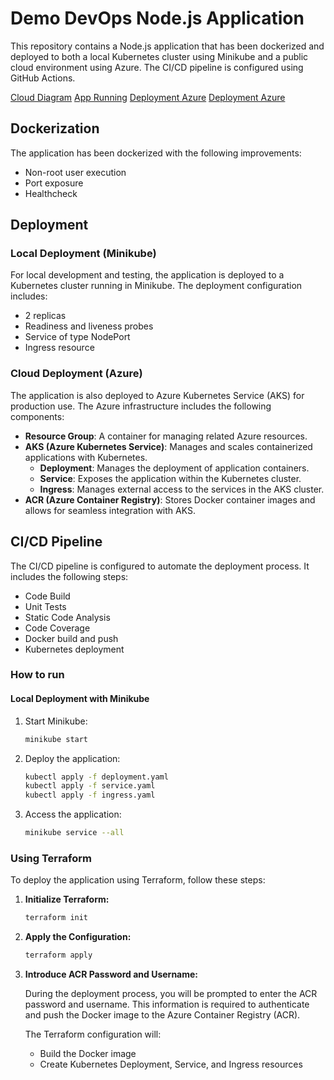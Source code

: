 # Demo DevOps Node.js Application

This repository contains a Node.js application that has been dockerized and deployed to both a local Kubernetes cluster using Minikube and a public cloud environment using Azure. The CI/CD pipeline is configured using GitHub Actions.

[Cloud Diagram](diagram.png)
[App Running](Screenshot3.png)
[Deployment Azure](Screenshot2.png)
[Deployment Azure](Screenshot1.png)

## Dockerization

The application has been dockerized with the following improvements:

- Non-root user execution
- Port exposure
- Healthcheck

## Deployment

### Local Deployment (Minikube)

For local development and testing, the application is deployed to a Kubernetes cluster running in Minikube. The deployment configuration includes:

- 2 replicas
- Readiness and liveness probes
- Service of type NodePort
- Ingress resource

### Cloud Deployment (Azure)

The application is also deployed to Azure Kubernetes Service (AKS) for production use. The Azure infrastructure includes the following components:

- **Resource Group**: A container for managing related Azure resources.
- **AKS (Azure Kubernetes Service)**: Manages and scales containerized applications with Kubernetes.
  - **Deployment**: Manages the deployment of application containers.
  - **Service**: Exposes the application within the Kubernetes cluster.
  - **Ingress**: Manages external access to the services in the AKS cluster.
- **ACR (Azure Container Registry)**: Stores Docker container images and allows for seamless integration with AKS.

## CI/CD Pipeline

The CI/CD pipeline is configured to automate the deployment process. It includes the following steps:

- Code Build
- Unit Tests
- Static Code Analysis
- Code Coverage
- Docker build and push
- Kubernetes deployment

### How to run

#### Local Deployment with Minikube

1. Start Minikube:

   ```sh
   minikube start
   ```

2. Deploy the application:

   ```sh
   kubectl apply -f deployment.yaml
   kubectl apply -f service.yaml
   kubectl apply -f ingress.yaml
   ```

3. Access the application:

   ```sh
   minikube service --all
   ```

### Using Terraform

To deploy the application using Terraform, follow these steps:

1. **Initialize Terraform:**

   ```sh
   terraform init
   ```

2. **Apply the Configuration:**

   ```sh
   terraform apply
   ```

3. **Introduce ACR Password and Username:**

   During the deployment process, you will be prompted to enter the ACR password and username. This information is required to authenticate and push the Docker image to the Azure Container Registry (ACR).

   The Terraform configuration will:

   - Build the Docker image
   - Create Kubernetes Deployment, Service, and Ingress resources
